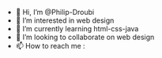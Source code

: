 - 👋 Hi, I’m @Philip-Droubi
- 👀 I’m interested in web design
- 🌱 I’m currently learning html-css-java
- 💞️ I’m looking to collaborate on web design 
- 📫 How to reach me : 

<!---
Philip-Droubi/Philip-Droubi is a ✨ special ✨ repository because its `README.md` (this file) appears on your GitHub profile.
You can click the Preview link to take a look at your changes.
--->
